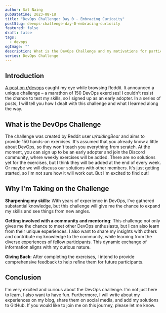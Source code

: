 ```yaml
---
author: Sat Naing
pubDatetime: 2023-08-18
title: "DevOps Challenge: Day 0 - Embracing Curiosity"
postSlug: devops-challenge-day-0-embracing-curiosity
featured: false
draft: false
tags:
  - devops
ogImage: ""
description: What is the DevOps Challenge and my motivations for participating.
series: DevOps Challenge
---
```


## Introduction

[A post on r/devops](https://www.reddit.com/r/devops/comments/15q1jt6/free_devops_150_days_practical_exercises_for/) caught my eye while browsing Reddit.
It announced a unique challenge – a marathon of 150 DevOps exercises! I couldn't resist the chance to test my skills, so I signed up as an early adopter.
In a series of posts, I will tell you how I dealt with this challenge and what I learned along the way.

## What is the DevOps Challenge

The challenge was created by Reddit user _u/raidingBear_ and aims to provide 150 hands-on exercises. It's assumed that you already know a little about DevOps, so they won't teach you everything from scratch. At the moment, you can sign up to be an early adopter and join the Discord community, where weekly exercises will be added. There are no solutions yet for the exercises, but I think they will be added at the end of every week. Or maybe we will discuss our solutions with other members. It's just getting started, so I'm not sure how it will work out. But I'm excited to find out!

## Why I'm Taking on the Challenge

**Sharpening my skills:** With years of experience in DevOps, I've gathered substantial knowledge,
but this challenge will give me the chance to expand my skills and see things from new angles.

**Getting involved with a community and mentoring:** This challenge not only gives me the chance to meet other DevOps enthusiasts,
but I can also learn from their unique experiences. I also want to share my insights with others and contribute my knowledge to the community,
while learning from the diverse experiences of fellow participants. This dynamic exchange of information aligns with my curious nature.

**Giving Back:** After completing the exercises, I intend to provide comprehensive feedback to help refine them for future participants.

## Conclusion

I'm very excited and curious about
the DevOps challenge. I'm not just here to learn, I also want to have fun. Furthermore, I will write about my experiences on my blog,
share them on social media, and add my solutions to GitHub. If you would like to join me on this journey, please let me know.
